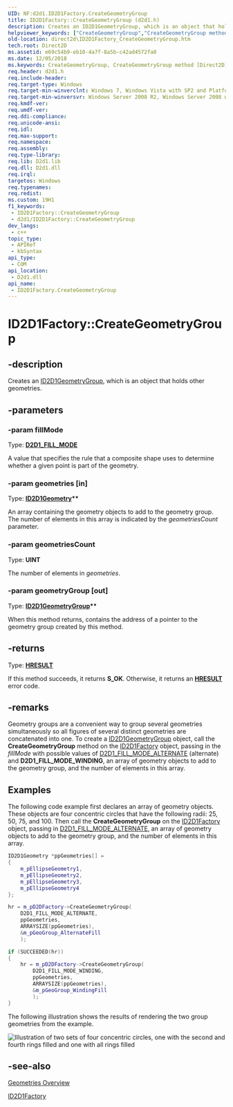 ```yaml
---
UID: NF:d2d1.ID2D1Factory.CreateGeometryGroup
title: ID2D1Factory::CreateGeometryGroup (d2d1.h)
description: Creates an ID2D1GeometryGroup, which is an object that holds other geometries.
helpviewer_keywords: ["CreateGeometryGroup","CreateGeometryGroup method [Direct2D]","CreateGeometryGroup method [Direct2D]","ID2D1Factory interface","ID2D1Factory interface [Direct2D]","CreateGeometryGroup method","ID2D1Factory.CreateGeometryGroup","ID2D1Factory::CreateGeometryGroup","d2d1/ID2D1Factory::CreateGeometryGroup","direct2d.ID2D1Factory_CreateGeometryGroup"]
old-location: direct2d\ID2D1Factory_CreateGeometryGroup.htm
tech.root: Direct2D
ms.assetid: e69c54b9-eb10-4a7f-8a5b-c42ad4572fa0
ms.date: 12/05/2018
ms.keywords: CreateGeometryGroup, CreateGeometryGroup method [Direct2D], CreateGeometryGroup method [Direct2D],ID2D1Factory interface, ID2D1Factory interface [Direct2D],CreateGeometryGroup method, ID2D1Factory.CreateGeometryGroup, ID2D1Factory::CreateGeometryGroup, d2d1/ID2D1Factory::CreateGeometryGroup, direct2d.ID2D1Factory_CreateGeometryGroup
req.header: d2d1.h
req.include-header: 
req.target-type: Windows
req.target-min-winverclnt: Windows 7, Windows Vista with SP2 and Platform Update for Windows Vista [desktop apps \| UWP apps]
req.target-min-winversvr: Windows Server 2008 R2, Windows Server 2008 with SP2 and Platform Update for Windows Server 2008 [desktop apps \| UWP apps]
req.kmdf-ver: 
req.umdf-ver: 
req.ddi-compliance: 
req.unicode-ansi: 
req.idl: 
req.max-support: 
req.namespace: 
req.assembly: 
req.type-library: 
req.lib: D2d1.lib
req.dll: D2d1.dll
req.irql: 
targetos: Windows
req.typenames: 
req.redist: 
ms.custom: 19H1
f1_keywords:
 - ID2D1Factory::CreateGeometryGroup
 - d2d1/ID2D1Factory::CreateGeometryGroup
dev_langs:
 - c++
topic_type:
 - APIRef
 - kbSyntax
api_type:
 - COM
api_location:
 - D2d1.dll
api_name:
 - ID2D1Factory.CreateGeometryGroup
---
```


# ID2D1Factory::CreateGeometryGroup


## -description

Creates an <a href="/windows/win32/api/d2d1/nn-d2d1-id2d1geometrygroup">ID2D1GeometryGroup</a>, which is an object that holds other geometries.

## -parameters

### -param fillMode

Type: <b><a href="/windows/win32/api/d2d1/ne-d2d1-d2d1_fill_mode">D2D1_FILL_MODE</a></b>

A value that specifies the rule that a composite shape uses to determine whether a given point is part of the geometry.

### -param geometries [in]

Type: <b><a href="/windows/win32/api/d2d1/nn-d2d1-id2d1geometry">ID2D1Geometry</a>**</b>

An array containing the geometry objects to add to the geometry group. The number of elements in this array is indicated by the <i>geometriesCount</i> parameter.

### -param geometriesCount

Type: <b>UINT</b>

The number of elements in <i>geometries</i>.

### -param geometryGroup [out]

Type: <b><a href="/windows/win32/api/d2d1/nn-d2d1-id2d1geometrygroup">ID2D1GeometryGroup</a>**</b>

When this method returns, contains the address of a pointer to the geometry group created by this method.

## -returns

Type: <b><a href="/windows/win32/com/structure-of-com-error-codes">HRESULT</a></b>

If this method succeeds, it returns <b>S_OK</b>. Otherwise, it returns an [**HRESULT**](/windows/desktop/com/structure-of-com-error-codes) error code.

## -remarks

Geometry groups are a convenient way to group several geometries simultaneously so all figures of several distinct geometries are concatenated into one. To create a  <a href="/windows/win32/api/d2d1/nn-d2d1-id2d1geometrygroup">ID2D1GeometryGroup</a> object, call  the <b>CreateGeometryGroup</b> method on the <a href="/windows/win32/api/d2d1/nn-d2d1-id2d1factory">ID2D1Factory</a> object, passing in the <i>fillMode</i> with possible values of   <a href="/windows/win32/api/d2d1/ne-d2d1-d2d1_fill_mode">D2D1_FILL_MODE_ALTERNATE</a> (alternate) and <b>D2D1_FILL_MODE_WINDING</b>, an array of geometry objects to add to the geometry group, and the number of elements in this array. 


## Examples

The following code example first declares an array of geometry objects. These objects are four concentric circles that have the following radii: 25, 50, 75, and 100. Then call the <b>CreateGeometryGroup</b> on the <a href="/windows/win32/api/d2d1/nn-d2d1-id2d1factory">ID2D1Factory</a> object,  passing in <a href="/windows/win32/api/d2d1/ne-d2d1-d2d1_fill_mode">D2D1_FILL_MODE_ALTERNATE</a>, an array of geometry objects to add to the geometry group, and the number of elements in this array.  


```cpp
ID2D1Geometry *ppGeometries[] =
{
    m_pEllipseGeometry1,
    m_pEllipseGeometry2,
    m_pEllipseGeometry3,
    m_pEllipseGeometry4
};

hr = m_pD2DFactory->CreateGeometryGroup(
    D2D1_FILL_MODE_ALTERNATE,
    ppGeometries,
    ARRAYSIZE(ppGeometries),
    &m_pGeoGroup_AlternateFill
    );

if (SUCCEEDED(hr))
{
    hr = m_pD2DFactory->CreateGeometryGroup(
        D2D1_FILL_MODE_WINDING,
        ppGeometries,
        ARRAYSIZE(ppGeometries),
        &m_pGeoGroup_WindingFill
        );
}

```


The following illustration shows the results of rendering the two group geometries from the example.

<img alt="Illustration of two sets of four concentric circles, one with the second and fourth rings filled and one with all rings filled" src="./images/create_geometry_group.png"/>

<div class="code"></div>

## -see-also

<a href="/windows/win32/Direct2D/direct2d-geometries-overview">Geometries Overview</a>



<a href="/windows/win32/api/d2d1/nn-d2d1-id2d1factory">ID2D1Factory</a>


